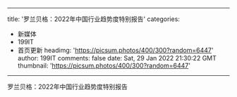 
---
title: '罗兰贝格：2022年中国行业趋势度特别报告'
categories: 
 - 新媒体
 - 199IT
 - 首页更新
headimg: 'https://picsum.photos/400/300?random=6447'
author: 199IT
comments: false
date: Sat, 29 Jan 2022 21:30:22 GMT
thumbnail: 'https://picsum.photos/400/300?random=6447'
---

<div>   
罗兰贝格：2022年中国行业趋势度特别报告  
</div>
            